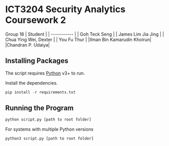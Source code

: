 # ICT3204 Security Analytics Coursework 2
Group 18 
| Student      |
| ----------- |
| Goh Teck Seng      |
| James Lim Jia Jing   |
| Chua Ying Wei, Dexter |
| You Fu Thur |
|Ilman Bin Kamarudin Khoirun|
|Chandran P. Udaiya|

## Installing Packages
The script requires [Python](https://www.python.org/) v3+ to run.

Install the dependencies.
```python
pip install -r requirements.txt
```
## Running the Program
```sh
python script.py [path to root folder]
```

For systems with multiple Python versions
```sh
python3 script.py [path to root folder]
```
